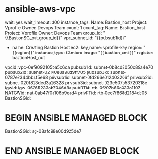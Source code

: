 # ansible-aws-vpc


wait: yes
wait_timeout: 300
instance_tags:
Name: Bastion_host
Project: Vprofile
Owner: Devops Team
count: 1
count_tag:
Name: Bastion_host
Project: Vprofile
Owner: Devops Team
group_id: "{{BastionSG_out.group_id}}"
vpc_subnet_id: "{{pubsub1id}}"

- name: Creating Bastion Host
  ec2:
  key_name: vprofile-key
  region: "{{region}}"
  instance_type: t2.micro
  image: "{{ bastion_ami }}"
  register: bastionHost_out



vpcid: vpc-0ef9092105ba5c6ca
pubsub1id: subnet-0b8cd8050c89a4e70
pubsub2id: subnet-02140e8a98d9ff705
pubsub3id: subnet-0787e2344bb4f5e68
privsub1id: subnet-0fd266e012403206f
privsub2id: subnet-020f823ded3a26328
privsub3id: subnet-023e507b53720318e
igwid: igw-06265233ab7046d8c
pubRTid: rtb-0f297b66a333a1107
NATGWid: nat-0ab47f0a106b9ead4
privRTid: rtb-0ec7f868d2184dc05
BastionSGid:

# BEGIN ANSIBLE MANAGED BLOCK
BastionSGid: sg-08afc98e00d925de7
# END ANSIBLE MANAGED BLOCK














